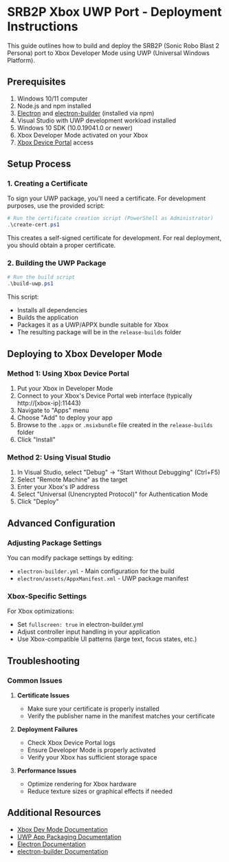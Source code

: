 # SRB2P Xbox UWP Port - Deployment Instructions

This guide outlines how to build and deploy the SRB2P (Sonic Robo Blast 2 Persona) port to Xbox Developer Mode using UWP (Universal Windows Platform).

## Prerequisites

1. Windows 10/11 computer
2. Node.js and npm installed
3. [Electron](https://www.electronjs.org/) and [electron-builder](https://www.electron.build/) (installed via npm)
4. Visual Studio with UWP development workload installed
5. Windows 10 SDK (10.0.19041.0 or newer)
6. Xbox Developer Mode activated on your Xbox
7. [Xbox Device Portal](https://learn.microsoft.com/en-us/windows/uwp/debug-test-perf/device-portal-xbox) access

## Setup Process

### 1. Creating a Certificate

To sign your UWP package, you'll need a certificate. For development purposes, use the provided script:

```powershell
# Run the certificate creation script (PowerShell as Administrator)
.\create-cert.ps1
```

This creates a self-signed certificate for development. For real deployment, you should obtain a proper certificate.

### 2. Building the UWP Package

```powershell
# Run the build script
.\build-uwp.ps1
```

This script:
- Installs all dependencies
- Builds the application
- Packages it as a UWP/APPX bundle suitable for Xbox
- The resulting package will be in the `release-builds` folder

## Deploying to Xbox Developer Mode

### Method 1: Using Xbox Device Portal

1. Put your Xbox in Developer Mode
2. Connect to your Xbox's Device Portal web interface (typically http://[xbox-ip]:11443)
3. Navigate to "Apps" menu
4. Choose "Add" to deploy your app
5. Browse to the `.appx` or `.msixbundle` file created in the `release-builds` folder
6. Click "Install"

### Method 2: Using Visual Studio

1. In Visual Studio, select "Debug" → "Start Without Debugging" (Ctrl+F5)
2. Select "Remote Machine" as the target
3. Enter your Xbox's IP address
4. Select "Universal (Unencrypted Protocol)" for Authentication Mode
5. Click "Deploy"

## Advanced Configuration

### Adjusting Package Settings

You can modify package settings by editing:
- `electron-builder.yml` - Main configuration for the build
- `electron/assets/AppxManifest.xml` - UWP package manifest

### Xbox-Specific Settings

For Xbox optimizations:
- Set `fullscreen: true` in electron-builder.yml
- Adjust controller input handling in your application
- Use Xbox-compatible UI patterns (large text, focus states, etc.)

## Troubleshooting

### Common Issues

1. **Certificate Issues**
   - Make sure your certificate is properly installed
   - Verify the publisher name in the manifest matches your certificate

2. **Deployment Failures**
   - Check Xbox Device Portal logs
   - Ensure Developer Mode is properly activated
   - Verify your Xbox has sufficient storage space

3. **Performance Issues**
   - Optimize rendering for Xbox hardware
   - Reduce texture sizes or graphical effects if needed

## Additional Resources

- [Xbox Dev Mode Documentation](https://learn.microsoft.com/en-us/windows/uwp/xbox-apps/getting-started)
- [UWP App Packaging Documentation](https://learn.microsoft.com/en-us/windows/uwp/packaging/)
- [Electron Documentation](https://www.electronjs.org/docs)
- [electron-builder Documentation](https://www.electron.build/)